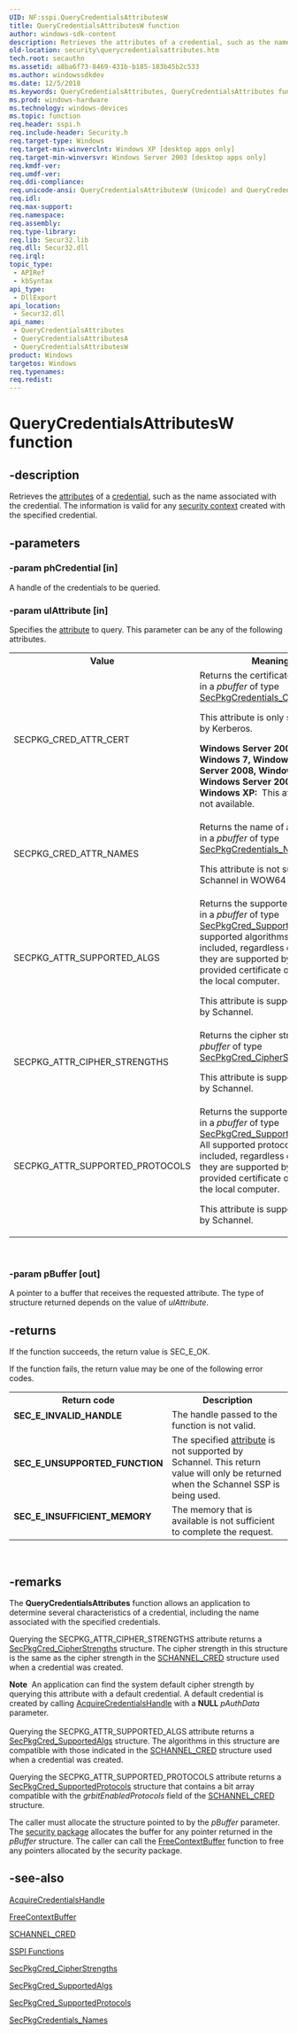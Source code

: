 ```yaml
---
UID: NF:sspi.QueryCredentialsAttributesW
title: QueryCredentialsAttributesW function
author: windows-sdk-content
description: Retrieves the attributes of a credential, such as the name associated with the credential.
old-location: security\querycredentialsattributes.htm
tech.root: secauthn
ms.assetid: a8ba6f73-8469-431b-b185-183b45b2c533
ms.author: windowssdkdev
ms.date: 12/5/2018
ms.keywords: QueryCredentialsAttributes, QueryCredentialsAttributes function [Security], QueryCredentialsAttributesA, QueryCredentialsAttributesW, _ssp_querycredentialsattributes, security.querycredentialsattributes, sspi/QueryCredentialsAttributes, sspi/QueryCredentialsAttributesA, sspi/QueryCredentialsAttributesW
ms.prod: windows-hardware
ms.technology: windows-devices
ms.topic: function
req.header: sspi.h
req.include-header: Security.h
req.target-type: Windows
req.target-min-winverclnt: Windows XP [desktop apps only]
req.target-min-winversvr: Windows Server 2003 [desktop apps only]
req.kmdf-ver: 
req.umdf-ver: 
req.ddi-compliance: 
req.unicode-ansi: QueryCredentialsAttributesW (Unicode) and QueryCredentialsAttributesA (ANSI)
req.idl: 
req.max-support: 
req.namespace: 
req.assembly: 
req.type-library: 
req.lib: Secur32.lib
req.dll: Secur32.dll
req.irql: 
topic_type:
 - APIRef
 - kbSyntax
api_type:
 - DllExport
api_location:
 - Secur32.dll
api_name:
 - QueryCredentialsAttributes
 - QueryCredentialsAttributesA
 - QueryCredentialsAttributesW
product: Windows
targetos: Windows
req.typenames: 
req.redist: 
---
```


# QueryCredentialsAttributesW function


## -description


Retrieves the <a href="https://msdn.microsoft.com/0baaa937-f635-4500-8dcd-9dbbd6f4cd02">attributes</a> of a <a href="https://msdn.microsoft.com/db46def4-bfdc-4801-a57d-d568e94a2dbb">credential</a>, such as the name associated with the credential. The information is valid for any <a href="https://msdn.microsoft.com/3e9d7672-2314-45c8-8178-5a0afcfd0c50">security context</a> created with the specified credential.


## -parameters




### -param phCredential [in]

A handle of the credentials to be queried.


### -param ulAttribute [in]

Specifies the <a href="https://msdn.microsoft.com/0baaa937-f635-4500-8dcd-9dbbd6f4cd02">attribute</a> to query. This parameter can be any of the following attributes. 




					

<table>
<tr>
<th>Value</th>
<th>Meaning</th>
</tr>
<tr>
<td width="40%">
<dl>
<dt>SECPKG_CRED_ATTR_CERT</dt>
</dl>
</td>
<td width="60%">
Returns the certificate thumbprint in a <i>pbuffer</i> of type <a href="https://msdn.microsoft.com/9EEE6E98-D45C-4929-9C9C-F344972D186F">SecPkgCredentials_Cert</a>.

This attribute is only supported by Kerberos.

<b>Windows Server 2008 R2, Windows 7, Windows Server 2008, Windows Vista, Windows Server 2003 and Windows XP:  </b>This attribute is not available.

</td>
</tr>
<tr>
<td width="40%">
<dl>
<dt>SECPKG_CRED_ATTR_NAMES</dt>
</dl>
</td>
<td width="60%">
Returns the name of a credential in a <i>pbuffer</i> of type <a href="https://msdn.microsoft.com/38123a10-72a4-46eb-974b-3c01142dfc74">SecPkgCredentials_Names</a>.

This attribute is not supported by Schannel in WOW64 mode.

</td>
</tr>
<tr>
<td width="40%">
<dl>
<dt>SECPKG_ATTR_SUPPORTED_ALGS</dt>
</dl>
</td>
<td width="60%">
Returns the supported algorithms in a <i>pbuffer</i> of type <a href="https://msdn.microsoft.com/3beb83bb-759c-4025-93ce-d9827890c60e">SecPkgCred_SupportedAlgs</a>. All supported algorithms are included, regardless of whether they are supported by the provided certificate or enabled on the local computer.

This attribute is supported only by Schannel.

</td>
</tr>
<tr>
<td width="40%">
<dl>
<dt>SECPKG_ATTR_CIPHER_STRENGTHS</dt>
</dl>
</td>
<td width="60%">
Returns the cipher strengths in a <i>pbuffer</i> of type <a href="https://msdn.microsoft.com/e4d3be07-0f37-470a-a760-f704c18c6826">SecPkgCred_CipherStrengths</a>.

This attribute is supported only by Schannel.

</td>
</tr>
<tr>
<td width="40%">
<dl>
<dt>SECPKG_ATTR_SUPPORTED_PROTOCOLS</dt>
</dl>
</td>
<td width="60%">
Returns the supported algorithms in a <i>pbuffer</i> of type <a href="https://msdn.microsoft.com/712f93f2-11b9-4533-bb5d-507b25ede378">SecPkgCred_SupportedProtocols</a>. All supported protocols are included, regardless of whether they are supported by the provided certificate or enabled on the local computer.

This attribute is supported only by Schannel.

</td>
</tr>
</table>
 


### -param pBuffer [out]

A pointer to a buffer that receives the requested attribute. The type of structure returned depends on the value of <i>ulAttribute</i>.


## -returns



If the function succeeds, the return value is SEC_E_OK.

If the function fails, the return value may be one of the following error codes.

<table>
<tr>
<th>Return code</th>
<th>Description</th>
</tr>
<tr>
<td width="40%">
<dl>
<dt><b>SEC_E_INVALID_HANDLE</b></dt>
</dl>
</td>
<td width="60%">
The handle passed to the function is not valid.

</td>
</tr>
<tr>
<td width="40%">
<dl>
<dt><b>SEC_E_UNSUPPORTED_FUNCTION</b></dt>
</dl>
</td>
<td width="60%">
The specified <a href="https://msdn.microsoft.com/0baaa937-f635-4500-8dcd-9dbbd6f4cd02">attribute</a> is not supported by Schannel. This return value will only be returned when the Schannel SSP is being used.

</td>
</tr>
<tr>
<td width="40%">
<dl>
<dt><b>SEC_E_INSUFFICIENT_MEMORY</b></dt>
</dl>
</td>
<td width="60%">
The memory that is available is not sufficient to complete the request.

</td>
</tr>
</table>
 




## -remarks



The <b>QueryCredentialsAttributes</b> function allows an application to determine several characteristics of a credential, including the name associated with the specified credentials.

Querying the SECPKG_ATTR_CIPHER_STRENGTHS attribute returns a 
<a href="https://msdn.microsoft.com/e4d3be07-0f37-470a-a760-f704c18c6826">SecPkgCred_CipherStrengths</a> structure. The cipher strength in this structure is the same as the cipher strength in the 
<a href="https://msdn.microsoft.com/8398e029-473e-488f-a861-c7ceae07e678">SCHANNEL_CRED</a> structure used when a credential was created.

<div class="alert"><b>Note</b>  An application can find the system default cipher strength by querying this attribute with a default credential. A default credential is created by calling 
<a href="https://msdn.microsoft.com/acda4cf3-39a6-4bd2-91a0-db1f191b57b5">AcquireCredentialsHandle</a> with a <b>NULL</b> <i>pAuthData</i> parameter.</div>
<div> </div>
Querying the SECPKG_ATTR_SUPPORTED_ALGS attribute returns a 
<a href="https://msdn.microsoft.com/3beb83bb-759c-4025-93ce-d9827890c60e">SecPkgCred_SupportedAlgs</a> structure. The algorithms in this structure are compatible with those indicated in the <a href="https://msdn.microsoft.com/8398e029-473e-488f-a861-c7ceae07e678">SCHANNEL_CRED</a> structure used when a credential was created.

Querying the SECPKG_ATTR_SUPPORTED_PROTOCOLS attribute returns a 
<a href="https://msdn.microsoft.com/712f93f2-11b9-4533-bb5d-507b25ede378">SecPkgCred_SupportedProtocols</a> structure that contains a bit array compatible with the <i>grbitEnabledProtocols</i> field of the <a href="https://msdn.microsoft.com/8398e029-473e-488f-a861-c7ceae07e678">SCHANNEL_CRED</a> structure.

The caller must allocate the structure pointed to by the <i>pBuffer</i> parameter. The <a href="https://msdn.microsoft.com/3e9d7672-2314-45c8-8178-5a0afcfd0c50">security package</a> allocates the buffer for any pointer returned in the <i>pBuffer</i> structure. The caller can call the 
<a href="https://msdn.microsoft.com/3c3d27bb-4f9a-4979-b679-1e10fa1ff221">FreeContextBuffer</a> function to free any pointers allocated by the security package.




## -see-also




<a href="https://msdn.microsoft.com/acda4cf3-39a6-4bd2-91a0-db1f191b57b5">AcquireCredentialsHandle</a>



<a href="https://msdn.microsoft.com/3c3d27bb-4f9a-4979-b679-1e10fa1ff221">FreeContextBuffer</a>



<a href="https://msdn.microsoft.com/8398e029-473e-488f-a861-c7ceae07e678">SCHANNEL_CRED</a>



<a href="authentication_functions.htm">SSPI Functions</a>



<a href="https://msdn.microsoft.com/e4d3be07-0f37-470a-a760-f704c18c6826">SecPkgCred_CipherStrengths</a>



<a href="https://msdn.microsoft.com/3beb83bb-759c-4025-93ce-d9827890c60e">SecPkgCred_SupportedAlgs</a>



<a href="https://msdn.microsoft.com/712f93f2-11b9-4533-bb5d-507b25ede378">SecPkgCred_SupportedProtocols</a>



<a href="https://msdn.microsoft.com/38123a10-72a4-46eb-974b-3c01142dfc74">SecPkgCredentials_Names</a>
 

 

